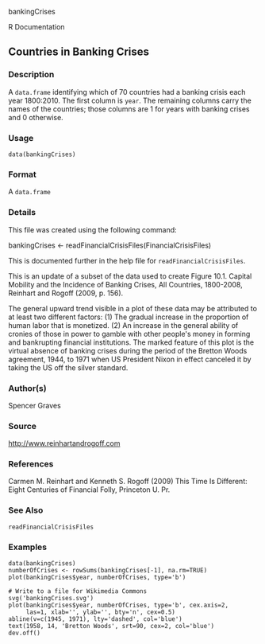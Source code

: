 bankingCrises

R Documentation

##  Countries in Banking Crises

### Description

A `data.frame` identifying which of 70 countries had a banking crisis each
year 1800:2010. The first column is `year`. The remaining columns carry the
names of the countries; those columns are 1 for years with banking crises and
0 otherwise.

### Usage

    data(bankingCrises)

### Format

A `data.frame`

### Details

This file was created using the following command:

bankingCrises <- readFinancialCrisisFiles(FinancialCrisisFiles)

This is documented further in the help file for `readFinancialCrisisFiles`.

This is an update of a subset of the data used to create Figure 10.1. Capital
Mobility and the Incidence of Banking Crises, All Countries, 1800-2008,
Reinhart and Rogoff (2009, p. 156).

The general upward trend visible in a plot of these data may be attributed to
at least two different factors: (1) The gradual increase in the proportion of
human labor that is monetized. (2) An increase in the general ability of
cronies of those in power to gamble with other people's money in forming and
bankrupting financial institutions. The marked feature of this plot is the
virtual absence of banking crises during the period of the Bretton Woods
agreement, 1944, to 1971 when US President Nixon in effect canceled it by
taking the US off the silver standard.

### Author(s)

Spencer Graves

### Source

<http://www.reinhartandrogoff.com>

### References

Carmen M. Reinhart and Kenneth S. Rogoff (2009) This Time Is Different: Eight
Centuries of Financial Folly, Princeton U. Pr.

### See Also

`readFinancialCrisisFiles`

### Examples

    
    data(bankingCrises)
    numberOfCrises <- rowSums(bankingCrises[-1], na.rm=TRUE)
    plot(bankingCrises$year, numberOfCrises, type='b')
    
    # Write to a file for Wikimedia Commons
    svg('bankingCrises.svg')
    plot(bankingCrises$year, numberOfCrises, type='b', cex.axis=2,
         las=1, xlab='', ylab='', bty='n', cex=0.5)
    abline(v=c(1945, 1971), lty='dashed', col='blue')
    text(1958, 14, 'Bretton Woods', srt=90, cex=2, col='blue')
    dev.off()

